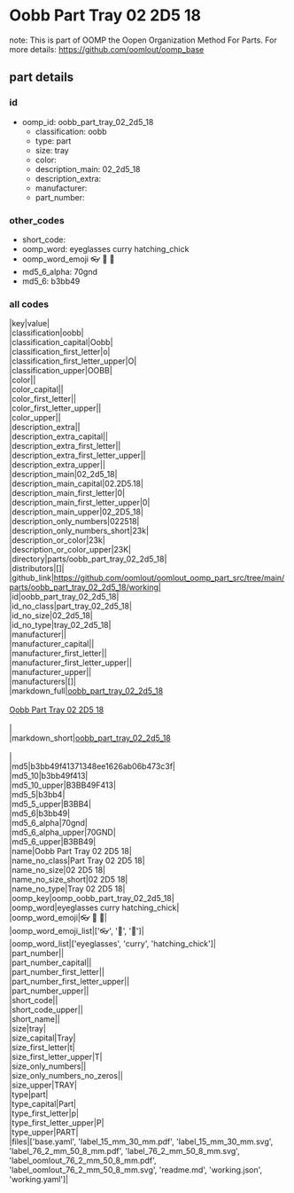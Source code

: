 # Oobb Part Tray 02 2D5 18  

note: This is part of OOMP the Oopen Organization Method For Parts. For more details: https://github.com/oomlout/oomp_base

##  part details





### id
* oomp_id: oobb_part_tray_02_2d5_18
  * classification: oobb
  * type: part
  * size: tray
  * color: 
  * description_main: 02_2d5_18
  * description_extra: 
  * manufacturer: 
  * part_number: 

### other_codes
* short_code: 
* oomp_word: eyeglasses curry hatching_chick
* oomp_word_emoji :eyeglasses: :curry: :hatching_chick:
* md5_6_alpha: 70gnd
* md5_6: b3bb49

### all codes 
|key|value|  
|classification|oobb|  
|classification_capital|Oobb|  
|classification_first_letter|o|  
|classification_first_letter_upper|O|  
|classification_upper|OOBB|  
|color||  
|color_capital||  
|color_first_letter||  
|color_first_letter_upper||  
|color_upper||  
|description_extra||  
|description_extra_capital||  
|description_extra_first_letter||  
|description_extra_first_letter_upper||  
|description_extra_upper||  
|description_main|02_2d5_18|  
|description_main_capital|02.2D5.18|  
|description_main_first_letter|0|  
|description_main_first_letter_upper|0|  
|description_main_upper|02_2D5_18|  
|description_only_numbers|022518|  
|description_only_numbers_short|23k|  
|description_or_color|23k|  
|description_or_color_upper|23K|  
|directory|parts/oobb_part_tray_02_2d5_18|  
|distributors|[]|  
|github_link|https://github.com/oomlout/oomlout_oomp_part_src/tree/main/parts/oobb_part_tray_02_2d5_18/working|  
|id|oobb_part_tray_02_2d5_18|  
|id_no_class|part_tray_02_2d5_18|  
|id_no_size|02_2d5_18|  
|id_no_type|tray_02_2d5_18|  
|manufacturer||  
|manufacturer_capital||  
|manufacturer_first_letter||  
|manufacturer_first_letter_upper||  
|manufacturer_upper||  
|manufacturers|[]|  
|markdown_full|[oobb_part_tray_02_2d5_18](https://github.com/oomlout/oomlout_oomp_part_src/tree/main/parts/oobb_part_tray_02_2d5_18/working)<br>[](https://github.com/oomlout/oomlout_oomp_part_src/tree/main/parts/oobb_part_tray_02_2d5_18/working)<br>[Oobb Part Tray 02 2D5 18](https://github.com/oomlout/oomlout_oomp_part_src/tree/main/parts/oobb_part_tray_02_2d5_18/working)<br><br>|  
|markdown_short|[oobb_part_tray_02_2d5_18](https://github.com/oomlout/oomlout_oomp_part_src/tree/main/parts/oobb_part_tray_02_2d5_18/working)<br><br>|  
|md5|b3bb49f41371348ee1626ab06b473c3f|  
|md5_10|b3bb49f413|  
|md5_10_upper|B3BB49F413|  
|md5_5|b3bb4|  
|md5_5_upper|B3BB4|  
|md5_6|b3bb49|  
|md5_6_alpha|70gnd|  
|md5_6_alpha_upper|70GND|  
|md5_6_upper|B3BB49|  
|name|Oobb Part Tray 02 2D5 18|  
|name_no_class|Part Tray 02 2D5 18|  
|name_no_size|02 2D5 18|  
|name_no_size_short|02 2D5 18|  
|name_no_type|Tray 02 2D5 18|  
|oomp_key|oomp_oobb_part_tray_02_2d5_18|  
|oomp_word|eyeglasses curry hatching_chick|  
|oomp_word_emoji|:eyeglasses: :curry: :hatching_chick:|  
|oomp_word_emoji_list|[':eyeglasses:', ':curry:', ':hatching_chick:']|  
|oomp_word_list|['eyeglasses', 'curry', 'hatching_chick']|  
|part_number||  
|part_number_capital||  
|part_number_first_letter||  
|part_number_first_letter_upper||  
|part_number_upper||  
|short_code||  
|short_code_upper||  
|short_name||  
|size|tray|  
|size_capital|Tray|  
|size_first_letter|t|  
|size_first_letter_upper|T|  
|size_only_numbers||  
|size_only_numbers_no_zeros||  
|size_upper|TRAY|  
|type|part|  
|type_capital|Part|  
|type_first_letter|p|  
|type_first_letter_upper|P|  
|type_upper|PART|  
|files|['base.yaml', 'label_15_mm_30_mm.pdf', 'label_15_mm_30_mm.svg', 'label_76_2_mm_50_8_mm.pdf', 'label_76_2_mm_50_8_mm.svg', 'label_oomlout_76_2_mm_50_8_mm.pdf', 'label_oomlout_76_2_mm_50_8_mm.svg', 'readme.md', 'working.json', 'working.yaml']|  
